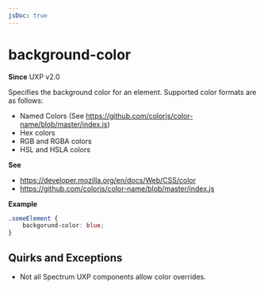 ```yaml
---
jsDoc: true
---
```

# background-color

**Since** UXP v2.0

Specifies the background color for an element. Supported color formats are as follows:

* Named Colors (See https://github.com/colorjs/color-name/blob/master/index.js)
* Hex colors
* RGB and RGBA colors
* HSL and HSLA colors

**See**

- https://developer.mozilla.org/en/docs/Web/CSS/color
- https://github.com/colorjs/color-name/blob/master/index.js

**Example**

```css
.someElement {
    backgorund-color: blue;
}
```

## Quirks and Exceptions

* Not all Spectrum UXP components allow color overrides.